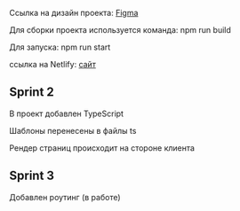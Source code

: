 Cсылка на дизайн
проекта: <a href="https://www.figma.com/file/wARxYxilpNjnjNO8ai9c5F/Untitled?node-id=0%3A1&t=oDt5znIVmN1HaVoL-0">
Figma</a>
<p>Для сборки проекта используется команда: npm run build</p>

<p>Для запуска: npm run start</p>

ссылка на Netlify: <a href="https://cerulean-dodol-4ea8e0.netlify.app">сайт</a>

<h2>Sprint 2</h2>
<p>В проект добавлен TypeScript</p>
<p>Шаблоны перенесены в файлы ts</p>
<p>Рендер страниц происходит на стороне клиента</p>

<h2>Sprint 3</h2>
<p>Добавлен роутинг (в работе)</p>
